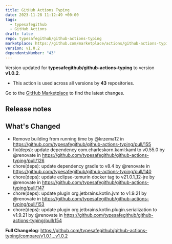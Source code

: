 ```yaml
---
title: GitHub Actions Typing
date: 2023-11-28 11:12:49 +00:00
tags:
  - typesafegithub
  - GitHub Actions
draft: false
repo: typesafegithub/github-actions-typing
marketplace: https://github.com/marketplace/actions/github-actions-typing
version: v1.0.2
dependentsNumber: "43"
---
```



Version updated for **typesafegithub/github-actions-typing** to version **v1.0.2**.
- This action is used across all versions by **43** repositories.

Go to the [GitHub Marketplace](https://github.com/marketplace/actions/github-actions-typing) to find the latest changes.

## Release notes

## What's Changed
* Remove building from running time by @krzema12 in https://github.com/typesafegithub/github-actions-typing/pull/155
* fix(deps): update dependency com.charleskorn.kaml:kaml to v0.55.0 by @renovate in https://github.com/typesafegithub/github-actions-typing/pull/126
* chore(deps): update dependency gradle to v8.4 by @renovate in https://github.com/typesafegithub/github-actions-typing/pull/140
* chore(deps): update eclipse-temurin docker tag to v21.0.1_12-jre by @renovate in https://github.com/typesafegithub/github-actions-typing/pull/147
* chore(deps): update plugin org.jetbrains.kotlin.jvm to v1.9.21 by @renovate in https://github.com/typesafegithub/github-actions-typing/pull/153
* chore(deps): update plugin org.jetbrains.kotlin.plugin.serialization to v1.9.21 by @renovate in https://github.com/typesafegithub/github-actions-typing/pull/154

**Full Changelog**: https://github.com/typesafegithub/github-actions-typing/compare/v1.0.1...v1.0.2
